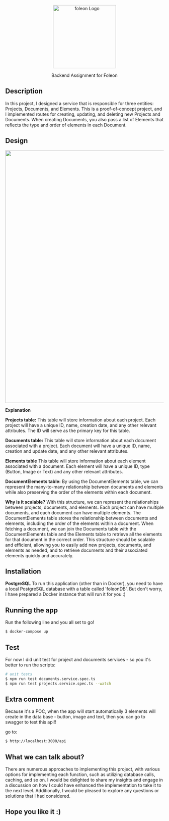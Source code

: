<p align="center">
 <img src="https://53.fs1.hubspotusercontent-na1.net/hubfs/53/Fergals/Foleon%20Logo.png" width="200" alt="foleon Logo" />
</p>

  <p align="center">Backend Assignment for Foleon </p>

## Description

In this project, I designed a service that is responsible for three entities: Projects, Documents, and Elements. This is a proof-of-concept project, and I implemented routes for creating, updating, and deleting new Projects and Documents. When creating Documents, you also pass a list of Elements that reflects the type and order of elements in each Document.

## Design

<img src="https://i.postimg.cc/bNCWJK4j/Foleon.jpg" width="800" />

**Explanation**

**Projects table:** This table will store information about each project. Each project will have a unique ID, name, creation date, and any other relevant attributes. The ID will serve as the primary key for this table. 

**Documents table:** This table will store information about each document associated with a project. Each document will have a unique ID, name, creation and update date, and any other relevant attributes. 

**Elements table** This table will store information about each element associated with a document. Each element will have a unique ID, type (Button, Image or Text) and any other relevant attributes. 

**DocumentElements table:**
By using the DocumentElements table, we can represent the many-to-many relationship between documents and elements while also preserving the order of the elements within each document.

**Why is it scalable?**
With this structure, we can represent the relationships between projects, documents, and elements. Each project can have multiple documents, and each document can have multiple elements. The DocumentElements table stores the relationship between documents and elements, including the order of the elements within a document.
When fetching a document, we can join the Documents table with the DocumentElements table and the Elements table to retrieve all the elements for that document in the correct order.
This structure should be scalable and efficient, allowing you to easily add new projects, documents, and elements as needed, and to retrieve documents and their associated elements quickly and accurately.


## Installation

**PostgreSQL**
To run this application (other than in Docker), you need to have a local PostgreSQL database with a table called 'foleonDB'. But don't worry, I have prepared a Docker instance that will run it for you :)

## Running the app
Run the following line and you all set to go!
```bash
$ docker-compose up
```

## Test

For now I did unit test for project and documents services - so you it's better to run the scripts:

```bash
# unit tests
$ npm run test documents.service.spec.ts
$ npm run test projects.service.spec.ts --watch
```

## Extra comment

Because it's a POC, when the app will start automatically 3 elements will create in the data base - button, image and text,
then you can go to swagger to test this api!!

go to:
```bash
$ http://localhost:3000/api
```

## What we can talk about?

There are numerous approaches to implementing this project, with various options for implementing each function, such as utilizing database calls, caching, and so on. I would be delighted to share my insights and engage in a discussion on how I could have enhanced the implementation to take it to the next level. Additionally, I would be pleased to explore any questions or solutions that I had considered.

## Hope you like it :)


